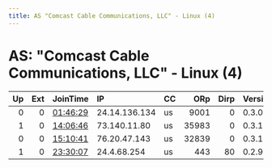```yaml
---
title: AS "Comcast Cable Communications, LLC" - Linux (4)
---
```


# AS: "Comcast Cable Communications, LLC" - Linux (4)

|   Up |   Ext | JoinTime                                                                                   | IP            | CC   |   ORp |   Dirp | Version   | Contact                 | Nickname          |   eFamMembers |
|-----:|------:|:-------------------------------------------------------------------------------------------|:--------------|:-----|------:|-------:|:----------|:------------------------|:------------------|--------------:|
|    0 |     0 | [01:46:29](https://atlas.torproject.org/#details/9BBB26658B7429AF1C276F60D94BDF2D3DD40695) | 24.14.136.134 | us   |  9001 |      0 | 0.3.0.10  | Jesus.is.Lord@unseen.is | JesusChristIsLord |             1 |
|    1 |     0 | [14:06:46](https://atlas.torproject.org/#details/2208AFBA08E8FA5BACA97077CD3A5BF771A59E0F) | 73.140.11.80  | us   | 35983 |      0 | 0.3.1.9   | None                    | UbuntuCore201     |             1 |
|    0 |     0 | [15:10:41](https://atlas.torproject.org/#details/EEC45CD939FFEAECB6BF60F879C69EB57D57D96F) | 76.20.47.143  | us   | 32839 |      0 | 0.3.1.9   | None                    | UbuntuCore201     |             1 |
|    1 |     0 | [23:30:07](https://atlas.torproject.org/#details/9E8111149E5AC0A6480FD90830CB09B9ECDCF88C) | 24.4.68.254   | us   |   443 |     80 | 0.2.9.14  | None                    | Unnamed           |             1 |
